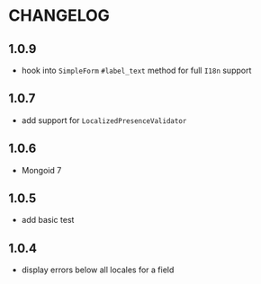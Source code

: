 # CHANGELOG

## 1.0.9

* hook into `SimpleForm` `#label_text` method for full `I18n` support

## 1.0.7

* add support for `LocalizedPresenceValidator`

## 1.0.6

* Mongoid 7

## 1.0.5

* add basic test

## 1.0.4

* display errors below all locales for a field
